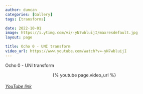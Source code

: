 ```yaml
---
author: duncan
categories: [Gallery]
tags: [transforms]

date: 2022-10-01
image: https://i.ytimg.com/vi/-yN7wbluijI/maxresdefault.jpg
layout: page

title: Ocho 0 - UNI transform
video_url: https://www.youtube.com/watch?v=-yN7wbluijI
---
```


Ocho 0 - UNI transform

<center>{% youtube page.video_url %}</center>

<h6><a target = "_blank" href="https://www.youtube.com/embed/{{page.video_id}}">YouTube link</a></h6>